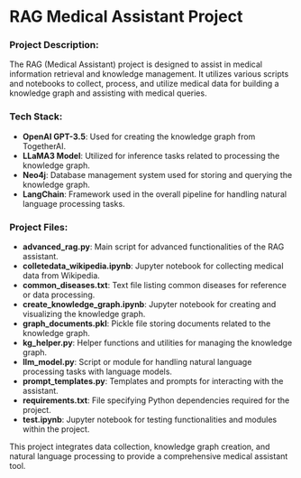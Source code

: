 # RAG Medical Assistant Project

### Project Description:

The RAG (Medical Assistant) project is designed to assist in medical information retrieval and knowledge management. It utilizes various scripts and notebooks to collect, process, and utilize medical data for building a knowledge graph and assisting with medical queries.

### Tech Stack:

* **OpenAI GPT-3.5**: Used for creating the knowledge graph from TogetherAI.
* **LLaMA3 Model**: Utilized for inference tasks related to processing the knowledge graph.
* **Neo4j**: Database management system used for storing and querying the knowledge graph.
* **LangChain**: Framework used in the overall pipeline for handling natural language processing tasks.


### Project Files:

*   **advanced\_rag.py**: Main script for advanced functionalities of the RAG assistant.
*   **colletedata\_wikipedia.ipynb**: Jupyter notebook for collecting medical data from Wikipedia.
*   **common\_diseases.txt**: Text file listing common diseases for reference or data processing.
*   **create\_knowledge\_graph.ipynb**: Jupyter notebook for creating and visualizing the knowledge graph.
*   **graph\_documents.pkl**: Pickle file storing documents related to the knowledge graph.
*   **kg\_helper.py**: Helper functions and utilities for managing the knowledge graph.
*   **llm\_model.py**: Script or module for handling natural language processing tasks with language models.
*   **prompt\_templates.py**: Templates and prompts for interacting with the assistant.
*   **requirements.txt**: File specifying Python dependencies required for the project.
*   **test.ipynb**: Jupyter notebook for testing functionalities and modules within the project.

This project integrates data collection, knowledge graph creation, and natural language processing to provide a comprehensive medical assistant tool.
